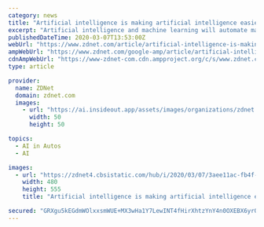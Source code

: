 ```yaml
---
category: news
title: "Artificial intelligence is making artificial intelligence easier to build"
excerpt: "Artificial intelligence and machine learning will automate many business and life tasks, from driving trucks to piloting ships to handling customer calls ... enterprise decisions is the next great frontier for AI and machine-learning. Already, \"self-managing infrastructure is relatively common. We see this in both infrastructure as a service ..."
publishedDateTime: 2020-03-07T13:53:00Z
webUrl: "https://www.zdnet.com/article/artificial-intelligence-is-making-artificial-intelligence-easier-to-build/"
ampWebUrl: "https://www.zdnet.com/google-amp/article/artificial-intelligence-is-making-artificial-intelligence-easier-to-build/"
cdnAmpWebUrl: "https://www-zdnet-com.cdn.ampproject.org/c/s/www.zdnet.com/google-amp/article/artificial-intelligence-is-making-artificial-intelligence-easier-to-build/"
type: article

provider:
  name: ZDNet
  domain: zdnet.com
  images:
    - url: "https://ai.insideout.app/assets/images/organizations/zdnet.com-50x50.jpg"
      width: 50
      height: 50

topics:
  - AI in Autos
  - AI

images:
  - url: "https://zdnet4.cbsistatic.com/hub/i/2020/03/07/3aee11ac-fb4f-445a-9893-3522813304b4/building-with-lights-windows-cropped-photo-by-joe-mckendrick.jpg"
    width: 480
    height: 555
    title: "Artificial intelligence is making artificial intelligence easier to build"

secured: "GRXgu5kEGdmWOlxxsmWUE+MX3wHa1Y7LewINT4fHirXhtzYnY4n0OXEBX6yrQgYLMSVnw+PFzNDrtm6Uye5vLsg7WO2I+7Hkj7F1uILF+jp5kUfLtbjFI31gIVkIfxzcg/CCpqtx27Yji6q7UKC8IXaL2o6uXzk1Xzg8WoWX4mqopA0FRc/nNxD/tTLgy99bY2ZszsX4nEZzsqy/wr3xf3kAFACBxYn9qD9/thY1/qN3+jSttGY2yWCr3UIOM3kKmYRg2FDtIwOrUJljCSSaZRa9ywI1IXJq2+BAxKxX6TGCZIUzmJ3OB5asJTztjTqZ;26poY6BZOovqPcTMqPAW/A=="
---
```


